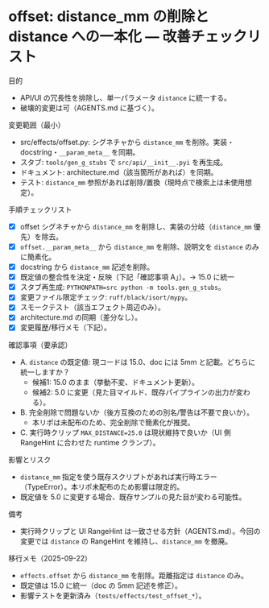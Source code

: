 # offset: distance_mm の削除と distance への一本化 — 改善チェックリスト

目的
- API/UI の冗長性を排除し、単一パラメータ `distance` に統一する。
- 破壊的変更は可（AGENTS.md に基づく）。

変更範囲（最小）
- src/effects/offset.py: シグネチャから `distance_mm` を削除。実装・docstring・`__param_meta__` を同期。
- スタブ: `tools/gen_g_stubs` で `src/api/__init__.pyi` を再生成。
- ドキュメント: architecture.md（該当箇所があれば）を同期。
- テスト: `distance_mm` 参照があれば削除/置換（現時点で検索上は未使用想定）。

手順チェックリスト
- [x] offset シグネチャから `distance_mm` を削除し、実装の分岐（`distance_mm` 優先）を除去。
- [x] `offset.__param_meta__` から `distance_mm` を削除、説明文を `distance` のみに簡素化。
- [x] docstring から `distance_mm` 記述を削除。
- [x] 既定値の整合性を決定・反映（下記「確認事項 A」）。→ 15.0 に統一
- [x] スタブ再生成: `PYTHONPATH=src python -m tools.gen_g_stubs`。
- [x] 変更ファイル限定チェック: `ruff/black/isort/mypy`。
- [x] スモークテスト（該当エフェクト周辺のみ）。
- [x] architecture.md の同期（差分なし）。
- [x] 変更履歴/移行メモ（下記）。

確認事項（要承認）
- A. `distance` の既定値: 現コードは 15.0、doc には 5mm と記載。どちらに統一しますか？
  - 候補1: 15.0 のまま（挙動不変、ドキュメント更新）。
  - 候補2: 5.0 に変更（見た目マイルド、既存パイプラインの出力が変わる）。
- B. 完全削除で問題ないか（後方互換のための別名/警告は不要で良いか）。
  - 本リポは未配布のため、完全削除で簡素化が推奨。
- C. 実行時クリップ `MAX_DISTANCE=25.0` は現状維持で良いか（UI 側 RangeHint に合わせた runtime クランプ）。

影響とリスク
- `distance_mm` 指定を使う既存スクリプトがあれば実行時エラー（TypeError）。本リポ未配布のため影響は限定的。
- 既定値を 5.0 に変更する場合、既存サンプルの見た目が変わる可能性。

備考
- 実行時クリップと UI RangeHint は一致させる方針（AGENTS.md）。今回の変更では `distance` の RangeHint を維持し、`distance_mm` を撤廃。

移行メモ（2025-09-22）
- `effects.offset` から `distance_mm` を削除。距離指定は `distance` のみ。
- 既定値は 15.0 に統一（doc の 5mm 記述を修正）。
- 影響テストを更新済み（`tests/effects/test_offset_*`）。
